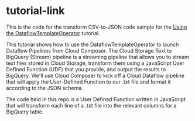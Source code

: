 # tutorial-link

This is the code for the transform CSV-to-JSON code sample for the [Using the DataflowTemplateOperator][tutorial-link] tutorial.

This tutorial shows how to use the DataflowTemplateOperator to launch Dataflow Pipelines from Cloud Composer. The Cloud Storage Text to BigQuery (Stream) pipeline is a streaming pipeline that allows you to stream text files stored in Cloud Storage, transform them using a JavaScript User Defined Function (UDF) that you provide, and output the results to BigQuery. We'll use Cloud Composer to kick off a Cloud Dataflow pipeline that will apply the User-Defined Function to our .txt file and format it according to the JSON schema.

The code held in this repo is a User Defined Function written in JavaScript that will transform each line of a .txt file into the relevant columns for a BigQuery table.

[tutorial-link]: https://cloud.devsite.corp.google.com/composer/docs/how-to/using/using-dataflow-template-operator?auto_signin=false
